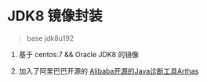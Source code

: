 JDK8 镜像封装
===

> base jdk8u192

1. 基于 centos:7 && Oracle JDK8 的镜像

2. 加入了阿里巴巴开源的 [Alibaba开源的Java诊断工具Arthas](https://github.com/alibaba/arthas)
